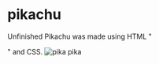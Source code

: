 # pikachu
Unfinished Pikachu was made using HTML "<div>" and CSS.
![pika pika](https://github.com/user-attachments/assets/539395fc-556d-41f8-80a9-6fe65f20a95a)

